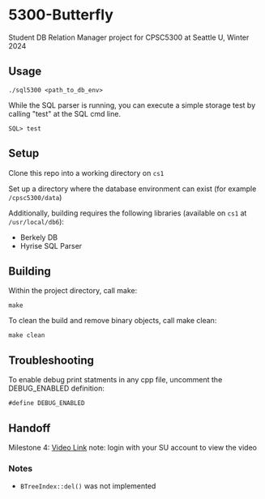 # 5300-Butterfly
Student DB Relation Manager project for CPSC5300 at Seattle U, Winter 2024

## Usage

`./sql5300 <path_to_db_env>`

While the SQL parser is running, you can execute a simple storage test by calling "test" at the SQL cmd line.

`SQL> test`

## Setup
Clone this repo into a working directory on `cs1`

Set up a directory where the database environment can exist (for example `/cpsc5300/data`)

Additionally, building requires the following libraries (available on `cs1` at `/usr/local/db6`):
- Berkely DB
- Hyrise SQL Parser

## Building
Within the project directory, call make:

`make`

To clean the build and remove binary objects, call make clean:

`make clean`

## Troubleshooting
To enable debug print statments in any cpp file, uncomment the DEBUG_ENABLED definition:

`#define DEBUG_ENABLED`

## Handoff
Milestone 4: [Video Link](https://redhawks-my.sharepoint.com/:v:/g/personal/dvo4_seattleu_edu/Ebs7OQ04tQBHg-ZJ5fIFTE8Ba4DdSCI_CSL0v78PF6ca3g?e=X356EA&nav=eyJyZWZlcnJhbEluZm8iOnsicmVmZXJyYWxBcHAiOiJTdHJlYW1XZWJBcHAiLCJyZWZlcnJhbFZpZXciOiJTaGFyZURpYWxvZy1MaW5rIiwicmVmZXJyYWxBcHBQbGF0Zm9ybSI6IldlYiIsInJlZmVycmFsTW9kZSI6InZpZXcifX0%3D)
note: login with your SU account to view the video

### Notes
- `BTreeIndex::del()` was not implemented
